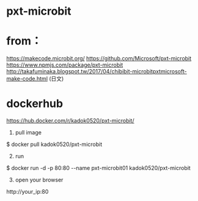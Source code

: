 # pxt-microbit
# from：
https://makecode.microbit.org/
https://github.com/Microsoft/pxt-microbit
https://www.npmjs.com/package/pxt-microbit
http://takafuminaka.blogspot.tw/2017/04/chibibit-microbitpxtmicrosoft-make-code.html (日文)

# dockerhub
https://hub.docker.com/r/kadok0520/pxt-microbit/



1. pull image

$ docker pull kadok0520/pxt-microbit

2. run

$ docker run -d -p 80:80 --name pxt-microbit01 kadok0520/pxt-microbit

3. open your browser

http://your_ip:80
